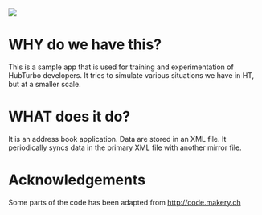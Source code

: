 <img src="https://travis-ci.org/HubTurbo/addressbook.svg?branch=master"/>


# WHY do we have this?
This is a sample app that is used for training and experimentation of HubTurbo developers.
It tries to simulate various situations we have in HT, but at a smaller scale.

# WHAT does it do?
It is an address book application. Data are stored in an XML file.
It periodically syncs data in the primary XML file with another mirror file.


# Acknowledgements
Some parts of the code has been adapted from http://code.makery.ch
